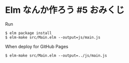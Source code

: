 # Elm なんか作ろう #5 おみくじ

Run

```
$ elm package install
$ elm-make src/Main.elm --output=js/main.js
```

When deploy for GitHub Pages

```
$ elm-make src/Main.elm --output=../js/main.js
```
